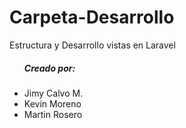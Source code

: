 # Carpeta-Desarrollo
Estructura y Desarrollo vistas en Laravel
<br>
<ul><h5>Creado por:</h5>
 <li> Jimy Calvo M.</li>
 <li> Kevin Moreno</li>
 <li> Martin Rosero</li>
 </ul>
